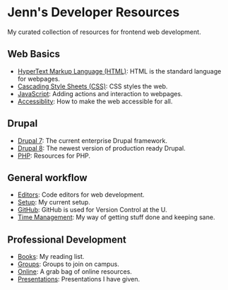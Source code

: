 # Jenn's Developer Resources

My curated collection of resources for frontend web development.

## Web Basics
+ [HyperText Markup Language (HTML)](basics/html.md): HTML is the standard language for webpages.
+ [Cascading Style Sheets (CSS)](basics/css.md): CSS styles the web.
+ [JavaScript](basics/javascript.md): Adding actions and interaction to webpages.
+ [Accessiblity](basics/accessibility.md): How to make the web accessible for all.


## Drupal
+ [Drupal 7](drupal/7.md): The current enterprise Drupal framework.
+ [Drupal 8](drupal/8.md): The newest version of production ready Drupal.
+ [PHP](drupal/php.md): Resources for PHP.

## General workflow
+ [Editors](workflow/editors.md): Code editors for web development.
+ [Setup](workflow/setup.md): My current setup.
+ [GitHub](workflow/github.md): GitHub is used for Version Control at the U.
+ [Time Management](workflow/time-management.md): My way of getting stuff done and keeping sane.

## Professional Development
+ [Books](professional/books.md): My reading list.
+ [Groups](professional/groups.md): Groups to join on campus.
+ [Online](professional/online.md): A grab bag of online resources.
+ [Presentations](professional/presentations.md): Presentations I have given.

